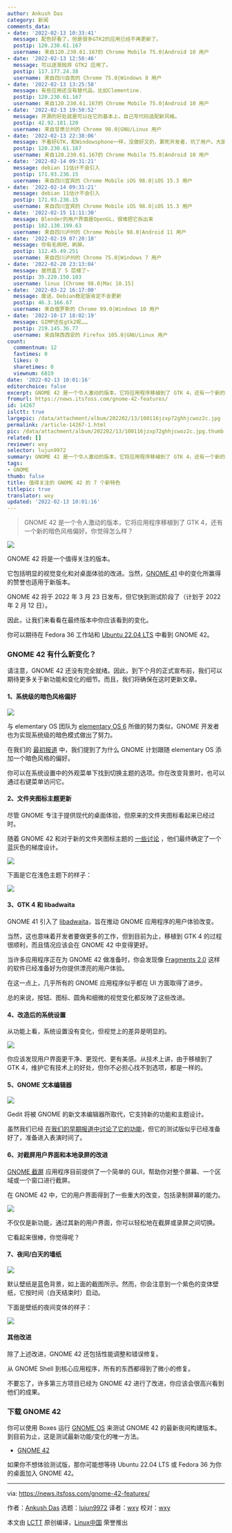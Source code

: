 ```yaml
---
author: Ankush Das
category: 新闻
comments_data:
- date: '2022-02-13 10:33:41'
  message: 配色好看了，但是很多GTK2的应用已经不再更新了。
  postip: 120.230.61.167
  username: 来自120.230.61.167的 Chrome Mobile 75.0|Android 10 用户
- date: '2022-02-13 12:58:46'
  message: 可以逐渐抛弃 GTK2 应用了。
  postip: 117.177.24.38
  username: 来自四川自贡的 Chrome 75.0|Windows 8 用户
- date: '2022-02-13 13:25:58'
  message: 有些应用还没有替代品，比如Clementine.
  postip: 120.230.61.167
  username: 来自120.230.61.167的 Chrome Mobile 75.0|Android 10 用户
- date: '2022-02-13 19:50:52'
  message: 开源的好处就是可以在它的基本上，自己写代码适配新风格。
  postip: 42.92.181.120
  username: 来自甘肃兰州的 Chrome 98.0|GNU/Linux 用户
- date: '2022-02-13 22:38:06'
  message: 不看好GTK，和Windowsphone一样，没做好又扔，累死开发者，坑了用户。大部分开源软件没那么多基金维护，特别是小软件，Blender还好有大佬靠，其他软件像GIMP几百年没变过什么样。这样子最后的结果是整个桌面四分五裂。GIMP生出来的GTK最后它娘都不认了，只顾自己华丽，它娘却又老又丑。
  postip: 120.230.61.167
  username: 来自120.230.61.167的 Chrome Mobile 75.0|Android 10 用户
- date: '2022-02-14 09:31:21'
  message: debian 11估计不会引入
  postip: 171.93.236.15
  username: 来自四川宜宾的 Chrome Mobile iOS 98.0|iOS 15.3 用户
- date: '2022-02-14 09:31:21'
  message: debian 11估计不会引入
  postip: 171.93.236.15
  username: 来自四川宜宾的 Chrome Mobile iOS 98.0|iOS 15.3 用户
- date: '2022-02-15 11:11:30'
  message: Blender的用户界面是OpenGL，很难把它拆出来
  postip: 182.130.199.63
  username: 来自四川泸州的 Chrome Mobile 98.0|Android 11 用户
- date: '2022-02-19 07:20:10'
  message: 你有毛病吧，刷屏。
  postip: 112.45.49.251
  username: 来自四川泸州的 Chrome 75.0|Windows 7 用户
- date: '2022-02-20 23:13:04'
  message: 居然盖了 5 层楼了~
  postip: 35.220.150.103
  username: linux [Chrome 98.0|Mac 10.15]
- date: '2022-03-22 16:17:00'
  message: 废话，Debian稳定版肯定不会更新
  postip: 46.3.166.67
  username: 来自俄罗斯的 Chrome 99.0|Windows 10 用户
- date: '2022-10-17 18:02:19'
  message: GIMP还在gtk2呢……
  postip: 219.145.36.77
  username: 来自陕西西安的 Firefox 105.0|GNU/Linux 用户
count:
  commentnum: 12
  favtimes: 0
  likes: 0
  sharetimes: 0
  viewnum: 6819
date: '2022-02-13 10:01:16'
editorchoice: false
excerpt: GNOME 42 是一个令人激动的版本，它将应用程序移植到了 GTK 4，还有一个新的暗色风格偏好。你觉得怎么样？
fromurl: https://news.itsfoss.com/gnome-42-features/
id: 14267
islctt: true
largepic: /data/attachment/album/202202/13/100116jzxp72ghhjcwoz2c.jpg
permalink: /article-14267-1.html
pic: /data/attachment/album/202202/13/100116jzxp72ghhjcwoz2c.jpg.thumb.jpg
related: []
reviewer: wxy
selector: lujun9972
summary: GNOME 42 是一个令人激动的版本，它将应用程序移植到了 GTK 4，还有一个新的暗色风格偏好。你觉得怎么样？
tags:
- GNOME
thumb: false
title: 值得关注的 GNOME 42 的 7 个新特色
titlepic: true
translator: wxy
updated: '2022-02-13 10:01:16'
---
```



> 
> GNOME 42 是一个令人激动的版本，它将应用程序移植到了 GTK 4，还有一个新的暗色风格偏好。你觉得怎么样？
> 
> 
> 


![](/data/attachment/album/202202/13/100116jzxp72ghhjcwoz2c.jpg)


GNOME 42 将是一个值得关注的版本。


它包括明显的视觉变化和对桌面体验的改进。当然，[GNOME 41](https://news.itsfoss.com/gnome-41-release/) 中的变化所赢得的赞誉也适用于新版本。


GNOME 42 将于 2022 年 3 月 23 日发布，但它快到测试阶段了（计划于 2022 年 2 月 12 日）。


因此，让我们来看看在最终版本中你应该看到的变化。


你可以期待在 Fedora 36 工作站和 [Ubuntu 22.04 LTS](https://itsfoss.com/ubuntu-22-04-release-features/) 中看到 GNOME 42。


### GNOME 42 有什么新变化？


请注意，GNOME 42 还没有完全就绪。因此，到下个月的正式宣布前，我们可以期待更多关于新功能和变化的细节。而且，我们将确保在这时更新文章。


#### 1、系统级的暗色风格偏好


![](/data/attachment/album/202202/13/100117alsiismwiwlq0ms0.jpg)


与 elementary OS 团队为 [elementary OS 6](https://news.itsfoss.com/elementary-os-6-features/) 所做的努力类似，GNOME 开发者也为实现系统级的暗色模式做出了努力。


在我们的 [最初报道](https://news.itsfoss.com/gnome-42-dark-style-preference/) 中，我们提到了为什么 GNOME 计划跟随 elementary OS 添加一个暗色风格的偏好。


你可以在系统设置中的外观菜单下找到切换主题的选项。你在改变背景时，也可以通过右键菜单访问它。


#### 2、文件夹图标主题更新


尽管 GNOME 专注于提供现代的桌面体验，但原来的文件夹图标看起来已经过时。


随着 GNOME 42 和对于新的文件夹图标主题的 [一些讨论](https://gitlab.gnome.org/GNOME/adwaita-icon-theme/-/merge_requests/38) ，他们最终确定了一个蓝灰色的梯度设计。


![](/data/attachment/album/202202/13/100118cv1z1nhjg66lvvm8.jpg)


下面是它在浅色主题下的样子：


![](/data/attachment/album/202202/13/100119jfemhfvflh6qp9ek.jpg)


#### 3、GTK 4 和 libadwaita


GNOME 41 引入了 [libadwaita](https://aplazas.pages.gitlab.gnome.org/blog/blog/2021/03/31/introducing-libadwaita.html)，旨在推动 GNOME 应用程序的用户体验改变。


当然，这也意味着开发者要做更多的工作，但到目前为止，移植到 GTK 4 的过程很顺利，而且情况应该会在 GNOME 42 中变得更好。


当许多应用程序正在为 GNOME 42 做准备时，你会发现像 [Fragments 2.0](https://news.itsfoss.com/fragments-2-0-release/) 这样的软件已经准备好为你提供漂亮的用户体验。


在这一点上，几乎所有的 GNOME 应用程序似乎都在 UI 方面取得了进步。


总的来说，按钮、图标、圆角和细微的视觉变化都反映了这些改进。


#### 4、改造后的系统设置


从功能上看，系统设置没有变化，但视觉上的差异是明显的。


![](/data/attachment/album/202202/13/100119gotg3fv0zf378zlr.jpg)


你应该发现用户界面更干净、更现代、更有美感。从技术上讲，由于移植到了GTK 4，维护它有技术上的好处，但你不必担心找不到选项，都是一样的。


#### 5、GNOME 文本编辑器


![](/data/attachment/album/202202/13/100120wwewky5o6iy6eoh6.jpg)


Gedit 将被 GNOME 的新文本编辑器所取代，它支持新的功能和主题设计。


虽然我们已经 [在我们的早期报道中讨论了它的功能](https://news.itsfoss.com/gnome-text-editor-to-replace-gedit/)，但它的测试版似乎已经准备好了，准备进入表演时间了。


#### 6、对截屏用户界面和本地录屏的改进


[GNOME 截屏](https://itsfoss.com/using-gnome-screenshot-tool/) 应用程序目前提供了一个简单的 GUI，帮助你对整个屏幕、一个区域或一个窗口进行截屏。


在 GNOME 42 中，它的用户界面得到了一些重大的改变，包括录制屏幕的能力。


![](/data/attachment/album/202202/13/100121ircc7zg7gb9krcqz.jpg)


不仅仅是新功能，通过其新的用户界面，你可以轻松地在截屏或录屏之间切换。


它看起来很棒，你觉得呢？


#### 7、夜间/白天的墙纸


![](/data/attachment/album/202202/13/100122xllo34k0vll9ks00.jpg)


默认壁纸是蓝色背景，如上面的截图所示。然而，你会注意到一个紫色的变体壁纸，它按时间（白天结束时）启动。


下面是壁纸的夜间变体的样子：


![](/data/attachment/album/202202/13/100123ky78kbzc4kb94bqf.jpg)


#### 其他改进


除了上述改进，GNOME 42 还包括性能调整和错误修复。


从 GNOME Shell 到核心应用程序，所有的东西都得到了微小的修复。


不要忘了，许多第三方项目已经为 GNOME 42 进行了改进，你应该会很高兴看到他们的成果。


### 下载 GNOME 42


你可以使用 Boxes 运行 [GNOME OS](https://itsfoss.com/gnome-os/) 来测试 GNOME 42 的最新夜间构建版本。到目前为止，这是测试最新功能/变化的唯一方法。


* [GNOME 42](https://os.gnome.org)


如果你不想体验测试版，那你可能想等待 Ubuntu 22.04 LTS 或 Fedora 36 为你的桌面加入 GNOME 42。




---


via: <https://news.itsfoss.com/gnome-42-features/>


作者：[Ankush Das](https://news.itsfoss.com/author/ankush/) 选题：[lujun9972](https://github.com/lujun9972) 译者：[wxy](https://github.com/wxy) 校对：[wxy](https://github.com/wxy)


本文由 [LCTT](https://github.com/LCTT/TranslateProject) 原创编译，[Linux中国](https://linux.cn/) 荣誉推出